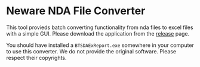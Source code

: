 # Neware NDA File Converter

This tool provieds batch converting functionality from nda files to excel files with a simple GUI. Please download the application from the [release](https://github.com/fingertap/nda_to_excel_converter/releases) page.

You should have installed a `BTSDAExReport.exe` somewhere in your computer to use this converter. We do not provide the original software. Please respect their copyrights.
